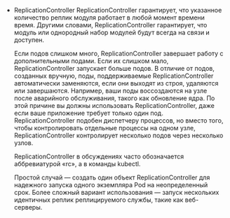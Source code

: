 
- ReplicationController
    ReplicationController гарантирует, что указанное количество реплик модуля работает в любой момент времени время. Другими словами, ReplicationController гарантирует, что модуль или однородный набор модулей будут всегда на связи и доступен.
    
    Если подов слишком много, ReplicationController завершает работу с дополнительными подами. Если их слишком мало, ReplicationController запускает больше подов. В отличие от подов, созданных вручную, поды, поддерживаемые ReplicationController автоматически заменяются, если они выходят из строя, удаляются или завершаются. Например, ваши поды воссоздаются на узле после аварийного обслуживания, такого как обновление ядра. По этой причине вы должны использовать ReplicationController, даже если ваше приложение требует только один под. ReplicationController подобен диспетчеру процессов, но вместо того, чтобы контролировать отдельные процессы на одном узле, ReplicationController контролирует несколько подов через несколько узлов.
    
    ReplicationController в обсуждениях часто обозначается аббревиатурой «rc», а в команды kubectl.
    
    Простой случай — создать один объект ReplicationController для надежного запуска одного экземпляра Pod на неопределенный срок. Более сложный вариант использования — запуск нескольких идентичных реплик реплицируемого службы, такие как веб-серверы.
